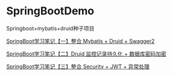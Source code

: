 # SpringBootDemo
Springboot+mybatis+druid种子项目

[SpringBoot学习笔记【一】整合 Mybatis + Druid + Swagger2](https://blog.csdn.net/greedystar/article/details/81020248)

[SpringBoot学习笔记【二】Druid 监控记录持久化 + 数据库密码加密](https://blog.csdn.net/greedystar/article/details/81055485)

[SpringBoot学习笔记【三】整合 Security + JWT + 异常处理](https://blog.csdn.net/greedystar/article/details/81220070)